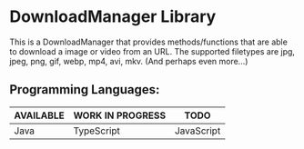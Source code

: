 # DownloadManager Library
This is a DownloadManager that provides methods/functions that are able to download a image or video from an URL.
The supported filetypes are jpg, jpeg, png, gif, webp, mp4, avi, mkv. (And perhaps even more...)

## Programming Languages:

AVAILABLE | WORK IN PROGRESS | TODO
--- | --- | ---
Java | TypeScript | JavaScript
